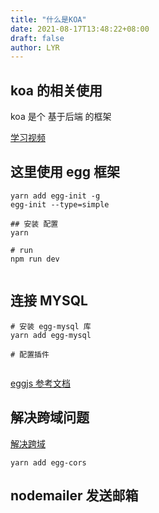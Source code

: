```yaml
---
title: "什么是KOA"
date: 2021-08-17T13:48:22+08:00
draft: false
author: LYR
---
```




## koa 的相关使用



koa 是个 基于后端 的框架


[学习视频](https://www.bilibili.com/video/BV1Pt41127sj?from=search&seid=17437464570326261758&spm_id_from=333.337.0.0)



## 这里使用 egg 框架

```shell
yarn add egg-init -g
egg-init --type=simple

## 安装 配置
yarn

# run
npm run dev


```




## 连接 MYSQL


```shell
# 安装 egg-mysql 库
yarn add egg-mysql

# 配置插件


```

[eggjs 参考文档](https://eggjs.org/zh-cn/tutorials/mysql.html)




## 解决跨域问题

[解决跨域](https://www.bilibili.com/video/BV1CJ411377B?p=19)


```shell
yarn add egg-cors
```



## nodemailer 发送邮箱

